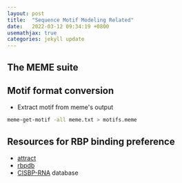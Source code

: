 ```yaml
---
layout: post
title:  "Sequence Motif Modeling Related"
date:   2022-03-12 09:34:19 +0800
usemathjax: true
categories: jekyll update
---
```


## The MEME suite

## Motif format conversion

- Extract motif from meme's output

```bash
meme-get-motif -all meme.txt > motifs.meme
```

## Resources for RBP binding preference

- [attract](https://attract.cnic.es/index)
- [rbpdb](http://rbpdb.ccbr.utoronto.ca/download.php)
- [CISBP-RNA](http://cisbp-rna.ccbr.utoronto.ca/) database



